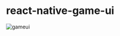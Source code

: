 # react-native-game-ui
![gameui](https://github.com/hoa-letgu/react-native-game-ui/assets/25915672/f13a8427-8fcd-4de7-a83a-ea6cb289e1a0)



